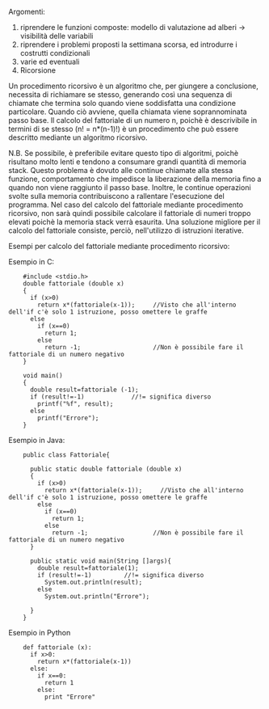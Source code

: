 Argomenti:

1. riprendere le funzioni composte: modello di valutazione ad alberi -> visibilità delle variabili
2. riprendere i problemi proposti la settimana scorsa, ed introdurre i costrutti condizionali
3. varie ed eventuali 
4. Ricorsione

Un procedimento ricorsivo è un algoritmo che, per giungere a conclusione, necessita di richiamare se stesso, generando così una sequenza di chiamate che termina solo quando viene soddisfatta una condizione particolare. Quando ciò avviene, quella chiamata viene soprannominata passo base.
Il calcolo del fattoriale di un numero n, poichè è descrivibile in termini di se stesso (n! = n*(n-1)!) è un procedimento che può essere descritto mediante un algoritmo ricorsivo.

N.B. Se possibile, è preferibile evitare questo tipo di algoritmi, poichè risultano molto lenti e tendono a consumare grandi quantità di memoria stack. Questo problema è dovuto alle continue chiamate alla stessa funzione, comportamento che impedisce la liberazione della memoria fino a quando non viene raggiunto il passo base. Inoltre, le continue operazioni svolte sulla memoria contribuiscono a rallentare l'esecuzione del programma. Nel caso del calcolo del fattoriale mediante procedimento ricorsivo, non sarà quindi possibile calcolare il fattoriale di numeri troppo elevati poichè la memoria stack verrà esaurita. Una soluzione migliore per il calcolo del fattoriale consiste, perciò, nell'utilizzo di istruzioni iterative.

Esempi per calcolo del fattoriale mediante procedimento ricorsivo:

Esempio in C:

        #include <stdio.h>
        double fattoriale (double x)
        {
          if (x>0)
            return x*(fattoriale(x-1));     //Visto che all'interno dell'if c'è solo 1 istruzione, posso omettere le graffe
          else
            if (x==0)
              return 1;
            else
              return -1; 					//Non è possibile fare il fattoriale di un numero negativo
        }
      
        void main()
        {
          double result=fattoriale (-1);
          if (result!=-1)             //!= significa diverso
            printf("%f", result);
          else
            printf("Errore");
        }
       
 Esempio in Java:
 
        public class Fattoriale{
    
          public static double fattoriale (double x)
          {
            if (x>0)
              return x*(fattoriale(x-1));     //Visto che all'interno dell'if c'è solo 1 istruzione, posso omettere le graffe
            else
              if (x==0)
                return 1;
              else
                return -1;					//Non è possibile fare il fattoriale di un numero negativo
          }
    
          public static void main(String []args){
            double result=fattoriale(1);
            if (result!=-1)         //!= significa diverso
              System.out.println(result);
            else
              System.out.println("Errore");

          }
        }

Esempio in Python
	
        def fattoriale (x):
          if x>0:
            return x*(fattoriale(x-1))
          else:
            if x==0:
              return 1
            else:
              print "Errore"
              

